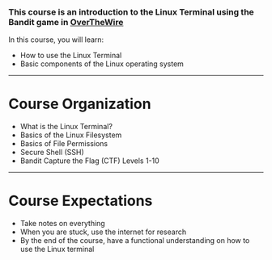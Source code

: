 ### This course is an introduction to the Linux Terminal using the Bandit game in [OverTheWire](https://overthewire.org/wargames/bandit/)

In this course, you will learn:
- How to use the Linux Terminal
- Basic components of the Linux operating system
---
# Course Organization
- What is the Linux Terminal?
- Basics of the Linux Filesystem
- Basics of File Permissions
- Secure Shell (SSH)
- Bandit Capture the Flag (CTF) Levels 1-10
---
# Course Expectations
- Take notes on everything
- When you are stuck, use the internet for research
- By the end of the course, have a functional understanding on how to use the Linux terminal
